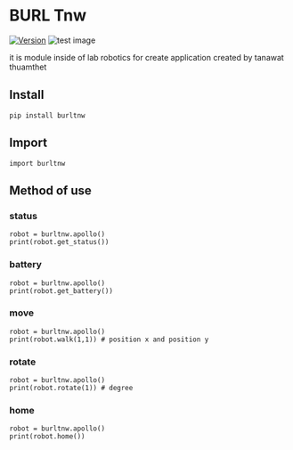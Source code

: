 # BURL Tnw
[![Version](https://badge.fury.io/gh/tterb%2FHyde.svg)](https://github.com/tanawatthuamthet)
![test image](https://www.img.in.th/images/874c0d89c594b276dab9cbf223465ec0.png)

   it is module inside of lab robotics for create application
created by tanawat thuamthet

## Install
```
pip install burltnw
```

## Import
```
import burltnw
```

## Method of use
### status
```
robot = burltnw.apollo()
print(robot.get_status())
```

### battery
```
robot = burltnw.apollo()
print(robot.get_battery())
```

### move
```
robot = burltnw.apollo()
print(robot.walk(1,1)) # position x and position y
```

### rotate
```
robot = burltnw.apollo()
print(robot.rotate(1)) # degree
```

### home
```
robot = burltnw.apollo()
print(robot.home())
```
